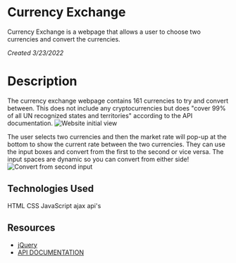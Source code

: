 # Currency Exchange
Currency Exchange is a webpage that allows a user to choose two currencies and convert the currencies.

*Created 3/23/2022*

# Description
The currency exchange webpage contains 161 currencies to try and convert between. This does not include any cryptocurrencies but does "cover 99% of all UN recognized states and territories" according to the API documentation. 
![Website initial view](https://i.imgur.com/gqScQKa.png "Website inital view")

The user selects two currencies and then the market rate will pop-up at the bottom to show the current rate between the two currencies. They can use the input boxes and convert from the first to the second or vice versa. The input spaces are dynamic so you can convert from either side!
![Convert from second input](https://i.imgur.com/Nvid9KP.png "Image showing conversion of two currencies")

## Technologies Used
HTML
CSS
JavaScript
ajax
api's

## Resources
- [jQuery](https://code.jquery.com/jquery-/)
- [API DOCUMENTATION](https://www.exchangerate-api.com/docs/overview)